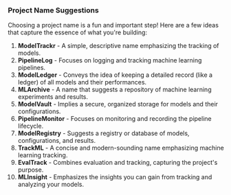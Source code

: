 ### Project Name Suggestions
Choosing a project name is a fun and important step! Here are a few ideas that capture the essence of what you're building:

1. **ModelTrackr** - A simple, descriptive name emphasizing the tracking of models.
2. **PipelineLog** - Focuses on logging and tracking machine learning pipelines.
3. **ModelLedger** - Conveys the idea of keeping a detailed record (like a ledger) of all models and their performances.
4. **MLArchive** - A name that suggests a repository of machine learning experiments and results.
5. **ModelVault** - Implies a secure, organized storage for models and their configurations.
6. **PipelineMonitor** - Focuses on monitoring and recording the pipeline lifecycle.
7. **ModelRegistry** - Suggests a registry or database of models, configurations, and results.
8. **TrackML** - A concise and modern-sounding name emphasizing machine learning tracking.
9. **EvalTrack** - Combines evaluation and tracking, capturing the project's purpose.
10. **MLInsight** - Emphasizes the insights you can gain from tracking and analyzing your models.